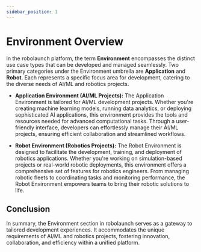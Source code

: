 ```yaml
---
sidebar_position: 1
---
```


# Environment Overview

In the robolaunch platform, the term **Environment** encompasses the distinct use case types that can be developed and managed seamlessly. Two primary categories under the Environment umbrella are **Application** and **Robot**. Each represents a specific focus area for development, catering to the diverse needs of AI/ML and robotics projects.

- **Application Environment (AI/ML Projects):** The Application Environment is tailored for AI/ML development projects. Whether you're creating machine learning models, running data analytics, or deploying sophisticated AI applications, this environment provides the tools and resources needed for advanced computational tasks. Through a user-friendly interface, developers can effortlessly manage their AI/ML projects, ensuring efficient collaboration and streamlined workflows.

- **Robot Environment (Robotics Projects):** The Robot Environment is designed to facilitate the development, training, and deployment of robotics applications. Whether you're working on simulation-based projects or real-world robotic deployments, this environment offers a comprehensive set of features for robotics engineers. From managing robotic fleets to coordinating tasks and monitoring performance, the Robot Environment empowers teams to bring their robotic solutions to life.

## Conclusion

In summary, the Environment section in robolaunch serves as a gateway to tailored development experiences. It accommodates the unique requirements of AI/ML and robotics projects, fostering innovation, collaboration, and efficiency within a unified platform.

